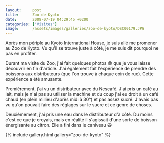 ```yaml
---
layout:     post
title:      Zoo de Kyoto
date:       2008-07-19 04:29:45 +0200
categories: ["Visites"]
image:      /assets/images/galleries/zoo-de-kyoto/DSC00179.JPG
---
```


Après mon périple au Kyoto International House, je suis allé me promener au Zoo de Kyoto. Vu qu'il se trouve juste à 
côté, je me suis dit pourquoi ne pas en profiter.

<!--more-->

Durant ma visite du Zoo, j'ai fait quelques photos :laughing: que je vous laisse découvrir en fin d'article. J'ai 
également fait l'expérience de prendre des boissons aux distributeurs (que l'on trouve à chaque coin de rue). Cette 
expérience a été amusante.

Premièrement, j'ai vu un distributeur avec du Nescafé. J'ai pris un café au lait, mais je n'ai pas su utiliser la 
machine et du coup j'ai eu droit à un café chaud (en plein millieu d'après midi à 30°) et pas assez sucré. J'avais pas 
vu qu'on pouvait faire des réglages sur le sucre et ce genre de choses.

Deuxièmement, j'ai pris une eau dans le distributeur d'à côté. Du moins c'est ce que je croyais, mais en réalité il 
s'agissait d'une sorte de boisson énergisante au citron. Elle a fini dans le caniveau :laughing:

{% include gallery.html gallery="zoo-de-kyoto" %}
